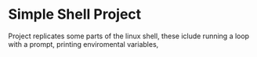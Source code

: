# Simple Shell Project

Project replicates some parts of the linux shell, these iclude running a
loop with a prompt, printing enviromental variables,


